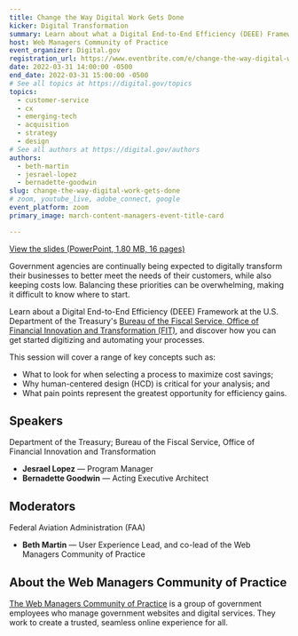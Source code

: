 ```yaml
---
title: Change the Way Digital Work Gets Done
kicker: Digital Transformation
summary: Learn about what a Digital End-to-End Efficiency (DEEE) Framework is and how you can get started digitizing and automating your digital processes.
host: Web Managers Community of Practice
event_organizer: Digital.gov
registration_url: https://www.eventbrite.com/e/change-the-way-digital-work-gets-done-tickets-298325949947
date: 2022-03-31 14:00:00 -0500
end_date: 2022-03-31 15:00:00 -0500
# See all topics at https://digital.gov/topics
topics:
  - customer-service
  - cx
  - emerging-tech
  - acquisition
  - strategy
  - design
# See all authors at https://digital.gov/authors
authors:
  - beth-martin
  - jesrael-lopez
  - bernadette-goodwin
slug: change-the-way-digital-work-gets-done
# zoom, youtube_live, adobe_connect, google
event_platform: zoom
primary_image: march-content-managers-event-title-card

---
```

[View the slides (PowerPoint, 1.80 MB, 16 pages)](https://digital.gov/files/change-the-way-digital-work-gets-done.pptx)

Government agencies are continually being expected to digitally transform their businesses to better meet the needs of their customers, while also keeping costs low. Balancing these priorities can be overwhelming, making it difficult to know where to start.

Learn about a Digital End-to-End Efficiency (DEEE) Framework at the U.S. Department of the Treasury's [Bureau of the Fiscal Service, Office of Financial Innovation and Transformation (FIT)](https://fiscal.treasury.gov/fit), and discover how you can get started digitizing and automating your processes.

This session will cover a range of key concepts such as:

* What to look for when selecting a process to maximize cost savings;
* Why human-centered design (HCD) is critical for your analysis; and
* What pain points represent the greatest opportunity for efficiency gains.

## Speakers

Department of the Treasury; Bureau of the Fiscal Service, Office of Financial Innovation and Transformation

* **Jesrael Lopez** — Program Manager
* **Bernadette Goodwin** — Acting Executive Architect

## Moderators

Federal Aviation Administration (FAA)

* **Beth Martin** — User Experience Lead, and co-lead of the Web Managers Community of Practice

## About the Web Managers Community of Practice

[The Web Managers Community of Practice](https://digital.gov/communities/web-content-managers/) is a group of government employees who manage government websites and digital services. They work to create a trusted, seamless online experience for all.
